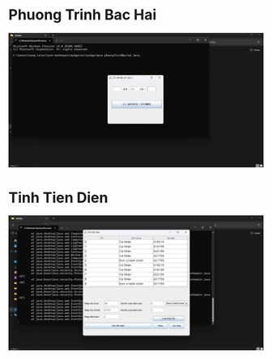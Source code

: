 <h1>Phuong Trinh Bac Hai</h1>
<img src = "https://github.com/cuongle4399/cuongle4399/blob/main/img/phuongTrinhBacHai.png">
<h1>Tinh Tien Dien</h1>
<img src = "https://github.com/cuongle4399/cuongle4399/blob/main/img/tinhTienDien.png">
